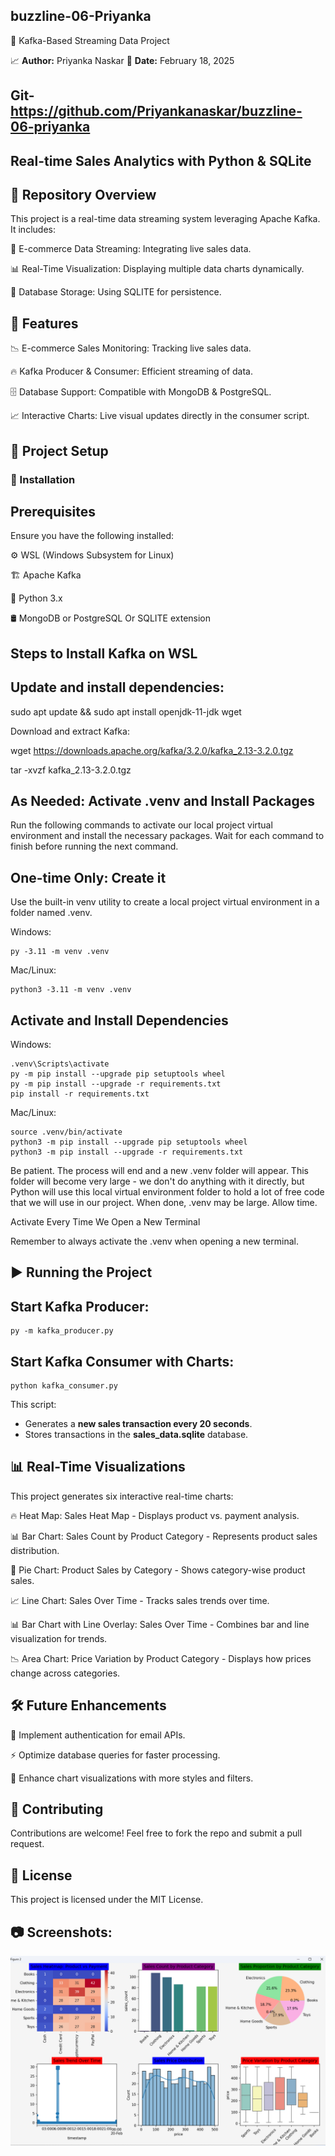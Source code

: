## buzzline-06-Priyanka
 📌 Kafka-Based Streaming Data Project

📈 **Author:** Priyanka Naskar 
📅 **Date:** February 18, 2025  
## Git- https://github.com/Priyankanaskar/buzzline-06-priyanka

##  Real-time Sales Analytics with Python & SQLite

## 🌟 Repository Overview
This project is a real-time data streaming system leveraging Apache Kafka. It includes:

🛒 E-commerce Data Streaming: Integrating live sales data.

📊 Real-Time Visualization: Displaying multiple data charts dynamically.

💾 Database Storage: Using SQLITE for persistence.

## 🚀 Features

📉 E-commerce Sales Monitoring: Tracking live sales data.

🔥 Kafka Producer & Consumer: Efficient streaming of data.

🗄 Database Support: Compatible with MongoDB & PostgreSQL.

📈 Interactive Charts: Live visual updates directly in the consumer script.

## 🚀 **Project Setup**

### 🔧 Installation

## Prerequisites 

Ensure you have the following installed:

⚙️ WSL (Windows Subsystem for Linux)

🏗 Apache Kafka

🐍 Python 3.x

🛢 MongoDB or PostgreSQL Or SQLITE extension

## Steps to Install Kafka on WSL

## Update and install dependencies: 

sudo apt update && sudo apt install openjdk-11-jdk wget

Download and extract Kafka:

wget https://downloads.apache.org/kafka/3.2.0/kafka_2.13-3.2.0.tgz

tar -xvzf kafka_2.13-3.2.0.tgz

## As Needed: Activate .venv and Install Packages

Run the following commands to activate our local project virtual environment and install the necessary packages. Wait for each command to finish before running the next command.

## One-time Only: Create it

Use the built-in venv utility to create a local project virtual environment in a folder named .venv.

Windows:
```
py -3.11 -m venv .venv
```
Mac/Linux:
```
python3 -3.11 -m venv .venv
```
## Activate and Install Dependencies

Windows:
```
.venv\Scripts\activate
py -m pip install --upgrade pip setuptools wheel
py -m pip install --upgrade -r requirements.txt
pip install -r requirements.txt
```
Mac/Linux:
```
source .venv/bin/activate
python3 -m pip install --upgrade pip setuptools wheel
python3 -m pip install --upgrade -r requirements.txt
```
Be patient. The process will end and a new .venv folder will appear. This folder will become very large - we don't do anything with it directly, but Python will use this local virtual environment folder to hold a lot of free code that we will use in our project. When done, .venv may be large. Allow time.

Activate Every Time We Open a New Terminal

Remember to always activate the .venv when opening a new terminal.

## ▶️ Running the Project
## Start Kafka Producer:
```
py -m kafka_producer.py
```
## Start Kafka Consumer with Charts:
```
python kafka_consumer.py
```

This script:
- Generates a **new sales transaction every 20 seconds**.
- Stores transactions in the **sales_data.sqlite** database.

## 📊 Real-Time Visualizations

This project generates six interactive real-time charts:

🔥 Heat Map: Sales Heat Map - Displays product vs. payment analysis.

📊 Bar Chart: Sales Count by Product Category - Represents product sales distribution.

🥧 Pie Chart: Product Sales by Category - Shows category-wise product sales.

📈 Line Chart: Sales Over Time - Tracks sales trends over time.

📊 Bar Chart with Line Overlay: Sales Over Time - Combines bar and line visualization for trends.

📉 Area Chart: Price Variation by Product Category - Displays how prices change across categories.

## 🛠 Future Enhancements

🔐 Implement authentication for email APIs.

⚡ Optimize database queries for faster processing.

🎨 Enhance chart visualizations with more styles and filters.

## 🤝 Contributing

Contributions are welcome! Feel free to fork the repo and submit a pull request.

## 📜 License

This project is licensed under the MIT License.

## 📷 Screenshots: 
![alt text](screenshot.png)
